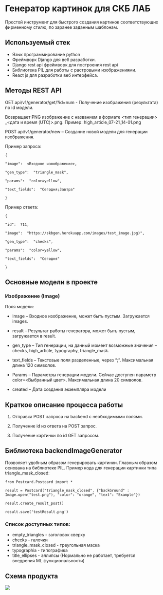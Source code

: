 # Генератор картинок для СКБ ЛАБ

Простой инструмент для быстрого создания картинок соответствующих фирменному стилю, по заранее заданным шаблонам.

## Используемый стек

- Язык программирование python
- Фреймворк Django  для веб разработки.
- Django  rest  api  фреймворк для построения rest  api
- Библиотека PIL  для работы с растровыми изображениями.
- React  js  для разработки веб интерфейса.

## Методы REST  API
GET  api/v1/generator/get/?id=num - Получение изображения (результата) по id  модели.

Возвращает PNG  изображение с названием в формате <тип генерации> _<дата и время (UTC)>.png. Пример: high_article_07-21_14-01.png


POST  api/v1/generator/new – Создание новой модели для генерации изображения.

Пример запроса:
```
{

"image":  <Входное изоображение>,

"gen_type":  "triangle_mask",

"params":  "color=yellow",

"text_fields":  "Сегодня;Завтра"

}
```

Пример ответа:
```
{

"id":  711,

"image":  "https://skbgen.herokuapp.com/images/test_image.jpg)",

"gen_type":  "checks",

"params":  "color=yellow",

"text_fields":  "Сегодня"

}
```

## Основные модели в проекте


### Изображение (Image)

Поля модели:

- Image – Входное изображение, может быть пустым. Загружается images.

- result  – Результат работы генератора, может быть пустым, загружается в result.

- gen_type – Тип генерации, на данный момент возможные значения – checks, high_article, typography, triangle_mask.

- text_fields – Текстовые поля разделенные, через “;”.  Максимальная длина 120 символов.

- Params – Параметры генерации модели. Сейчас доступен параметр color=<Выбранный цвет>. Максимальная длина 20 символов.

- created – Дата создания экземпляра модели

## Краткое описание процесса работы

1. Отправка POST  запроса на backend  с необходимыми полями.

2. Получение id  из ответа на POST  запрос.

3. Получение картинки по id  GET  запросом.

## Библиотека backendImageGenerator

Позволяет удобным образом генерировать картинки. 
Главным образом основана на библиотеке PIL.
Пример кода для генерации картинки типа triangle_mask_closed:
```
from Postcard.Postcard import *

result = Postcard("triangle_mask_closed", {"backGround" : Image.open("test.png"), "color": "orange", "text": "Example"})

result.create_result_post()

result.save('testResult.png')
```
### Список доступных типов:
- empty_triangles - заголовок сверху
- checks - галочки
- triangle_mask_closed - треугольная маска
- typographia - типографика
- title_ellipses - эллипсы (Нормально не работает, требуется внедрения ML функциональности)

## Схема продукта

[![](https://mermaid.ink/img/eyJjb2RlIjoiZ3JhcGggVERcbiAgICBBW1JlYWN0IGZyb250ZW5kXSAtLT58UkVTVCBBUEl8IEIoRGphbmdvIGJhY2tlbmQpXG4gICAgQiAtLT4gQ1tiYWNrZW5kIGdlbmVyYXRvciBiYXNlZCBvbiBQSUxdXG4gICAgQiAtLT4gRFtEYXRhIGJhc2VdIiwibWVybWFpZCI6eyJ0aGVtZSI6ImRlZmF1bHQifSwidXBkYXRlRWRpdG9yIjpmYWxzZSwiYXV0b1N5bmMiOnRydWUsInVwZGF0ZURpYWdyYW0iOmZhbHNlfQ)](https://mermaid.live/edit#eyJjb2RlIjoiZ3JhcGggVERcbiAgICBBW1JlYWN0IGZyb250ZW5kXSAtLT58UkVTVCBBUEl8IEIoRGphbmdvIGJhY2tlbmQpXG4gICAgQiAtLT4gQ1tiYWNrZW5kIGdlbmVyYXRvciBiYXNlZCBvbiBQSUxdXG4gICAgQiAtLT4gRFtEYXRhIGJhc2VdIiwibWVybWFpZCI6IntcbiAgXCJ0aGVtZVwiOiBcImRlZmF1bHRcIlxufSIsInVwZGF0ZUVkaXRvciI6ZmFsc2UsImF1dG9TeW5jIjp0cnVlLCJ1cGRhdGVEaWFncmFtIjpmYWxzZX0)
